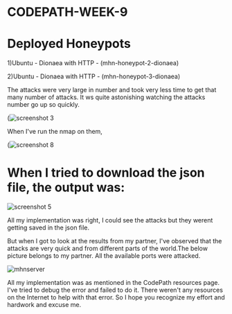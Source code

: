 # CODEPATH-WEEK-9

# Deployed Honeypots

1)Ubuntu - Dionaea with HTTP - (mhn-honeypot-2-dionaea)

2)Ubuntu - Dionaea with HTTP - (mhn-honeypot-3-dionaea)

The attacks were very large in number and took very less time to get that many number of attacks. It ws quite astonishing watching the attacks number go up so quickly.

(![screenshot 3](https://user-images.githubusercontent.com/17356647/47682563-d0d70880-db9a-11e8-95f5-da274f7e914a.png)

When I've run the nmap on them, 

(![screenshot 8](https://user-images.githubusercontent.com/17356647/47682619-fa902f80-db9a-11e8-95c2-f43e3eb958b7.png)

# When I tried to download the json file, the output was:

![screenshot 5](https://user-images.githubusercontent.com/17356647/47682710-4cd15080-db9b-11e8-8c33-203c0813866d.png)

All my implementation was right, I could see the attacks but they werent getting saved in the json file. 

But when I got to look at the results from my partner, I've observed that the attacks are very quick and from different parts of the world.The below picture belongs to my partner. All the available ports were attacked.

![mhnserver](https://user-images.githubusercontent.com/17356647/47682869-bea99a00-db9b-11e8-9258-b9e688f91787.png)


All my implementation was as mentioned in the CodePath resources page. I've tried to debug the error and failed to do it. There weren't any resources on the Internet to help with that error. So I hope you recognize my effort and hardwork and excuse me.





